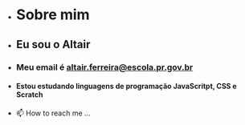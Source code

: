 -  #  Sobre  mim
- ## Eu sou o Altair
- ### Meu email é [altair.ferreira@escola.pr.gov.br](altair.ferreira@escola.pr.gov.br)
- #### Estou estudando linguagens de programação JavaScritpt, CSS e Scratch
- 📫 How to reach me ...

<!---
AltairAlura/AltairAlura is a ✨ special ✨ repository because its `README.md` (this file) appears on your GitHub profile.
You can click the Preview link to take a look at your changes.
--->
